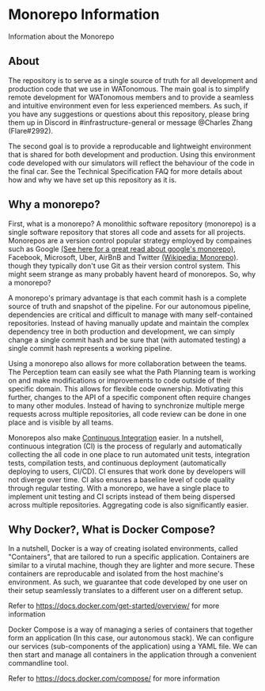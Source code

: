 # Monorepo Information

Information about the Monorepo

## About

The repository is to serve as a single source of truth for all development and production code that we use in WATonomous. The main goal is to simplify remote development for WATonomous members and to provide a seamless and intuitive environment even for less experienced members. As such, if you have any suggestions or questions about this repository, please bring them up in Discord in #infrastructure-general or message @Charles Zhang (Flare#2992). 

The second goal is to provide a reproducable and lightweight environment that is shared for both development and production. Using this environment code developed with our simulators will reflect the behaviour of the code in the final car. See the Technical Specification FAQ for more details about how and why we have set up this repository as it is.

## Why a monorepo?

First, what is a monorepo? A monolithic software repository (monorepo) is a single software repository that stores all code and assets for all projects. Monorepos are a version control popular strategy employed by compaines such as Google [(See here for a great read about google's monorepo)](https://cacm.acm.org/magazines/2016/7/204032-why-google-stores-billions-of-lines-of-code-in-a-single-repository/fulltext), Facebook, Microsoft, Uber, AirBnB and Twitter [(Wikipedia: Monorepo)](https://en.wikipedia.org/wiki/Monorepo). though they typically don't use Git as their version control system. This might seem strange as many probably havent heard of monorepos. So, why a monorepo?

A monorepo's primary advantage is that each commit hash is a complete source of truth and snapshot of the pipeline. For our autonomous pipeline, dependencies are critical and difficult to manage with many self-contained repositories. Instead of having manually update and maintain the complex dependency tree in both production and development, we can simply change a single commit hash and be sure that (with automated testing) a single commit hash represents a working pipeline.

Using a monorepo also allows for more collaboration between the teams. The Perception team can easily see what the Path Planning team is working on and make modifications or improvements to code outside of their specific domain. This allows for flexible code ownership. Motivating this further, changes to the API of a specific component often require changes to many other modules. Instead of having to synchronize multiple merge requests across multiple repositories, all code review can be done in one place and is visible by all teams. 

Monorepos also make [Continuous Integration](https://en.wikipedia.org/wiki/Continuous_integration) easier. In a nutshell, continuous integration (CI) is the process of regularly and automatically collecting the all code in one place to run automated unit tests, integration tests, compilation tests, and continuous deployment (automatically deploying to users, CI/CD). CI ensures that work done by developers will not diverge over time. CI also ensures a baseline level of code quality through regular testing.  With a monorepo, we have a single place to implement unit testing and CI scripts instead of them being dispersed across multiple repositories. Aggregating code is also significantly easier.

## Why Docker?, What is Docker Compose?

In a nutshell, Docker is a way of creating isolated environments, called "Containers", that are tailored to run a specific application. Containers are similar to a virutal machine, though they are lighter and more secure. These containers are reproducable and isolated from the host machine's environment. As such, we guarantee that code developed by one user on their setup seamlessly translates to a different user on a different setup.

Refer to https://docs.docker.com/get-started/overview/ for more information

Docker Compose is a way of managing a series of containers that together form an application (In this case, our autonomous stack). We can configure our services (sub-components of the application) using a YAML file. We can then start and manage all containers in the application through a convenient commandline tool.

Refer to https://docs.docker.com/compose/ for more information
